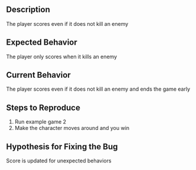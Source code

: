 ## Description

The player scores even if it does not kill an enemy

## Expected Behavior

The player only scores when it kills an enemy

## Current Behavior

The player scores even if it does not kill an enemy and ends the game early

## Steps to Reproduce

1. Run example game 2
2. Make the character moves around and you win

## Hypothesis for Fixing the Bug

Score is updated for unexpected behaviors 